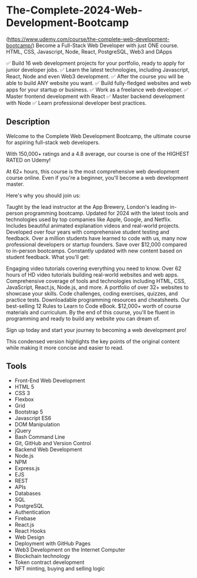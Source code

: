 # The-Complete-2024-Web-Development-Bootcamp

(https://www.udemy.com/course/the-complete-web-development-bootcamp/)
Become a Full-Stack Web Developer with just ONE course. HTML, CSS, Javascript, Node, React, PostgreSQL, Web3 and DApps

✅ Build 16 web development projects for your portfolio, ready to apply for junior developer jobs.
✅ Learn the latest technologies, including Javascript, React, Node and even Web3 development.
✅ After the course you will be able to build ANY website you want.
✅ Build fully-fledged websites and web apps for your startup or business.
✅ Work as a freelance web developer.
✅ Master frontend development with React
✅ Master backend development with Node
✅ Learn professional developer best practices.

## Description
Welcome to the Complete Web Development Bootcamp, the ultimate course for aspiring full-stack web developers.

With 150,000+ ratings and a 4.8 average, our course is one of the HIGHEST RATED on Udemy!

At 62+ hours, this course is the most comprehensive web development course online. Even if you're a beginner, you'll become a web development master.

Here's why you should join us:

Taught by the lead instructor at the App Brewery, London's leading in-person programming bootcamp.
Updated for 2024 with the latest tools and technologies used by top companies like Apple, Google, and Netflix.
Includes beautiful animated explanation videos and real-world projects.
Developed over four years with comprehensive student testing and feedback.
Over a million students have learned to code with us, many now professional developers or startup founders.
Save over $12,000 compared to in-person bootcamps.
Constantly updated with new content based on student feedback.
What you'll get:

Engaging video tutorials covering everything you need to know.
Over 62 hours of HD video tutorials building real-world websites and web apps.
Comprehensive coverage of tools and technologies including HTML, CSS, JavaScript, React.js, Node.js, and more.
A portfolio of over 32+ websites to showcase your skills.
Code challenges, coding exercises, quizzes, and practice tests.
Downloadable programming resources and cheatsheets.
Our best-selling 12 Rules to Learn to Code eBook.
$12,000+ worth of course materials and curriculum.
By the end of this course, you'll be fluent in programming and ready to build any website you can dream of.

Sign up today and start your journey to becoming a web development pro!

This condensed version highlights the key points of the original content while making it more concise and easier to read.

## Tools
- Front-End Web Development
- HTML 5
- CSS 3
- Flexbox
- Grid
- Bootstrap 5
- Javascript ES6
- DOM Manipulation
- jQuery
- Bash Command Line
- Git, GitHub and Version Control
- Backend Web Development
- Node.js
- NPM
- Express.js
- EJS
- REST
- APIs
- Databases
- SQL
- PostgreSQL
- Authentication
- Firebase
- React.js
- React Hooks
- Web Design
- Deployment with GitHub Pages
- Web3 Development on the Internet Computer
- Blockchain technology
- Token contract development
- NFT minting, buying and selling logic
